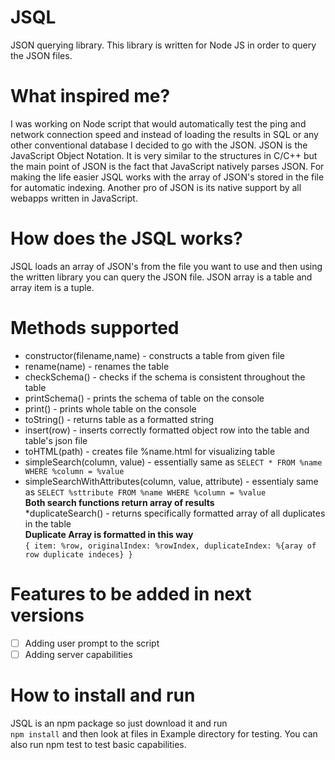 # JSQL
JSON querying library.
This library is written for Node JS in order to query the JSON files.

# What inspired me?
I was working on Node script that would automatically test the ping and network connection speed and instead of loading the results in SQL or any other conventional database I decided to go with the JSON. JSON is the JavaScript Object Notation. It is very similar to the structures in C/C++ but the main point of JSON is the fact that JavaScript natively parses JSON. For making the life easier JSQL works with the array of JSON's stored in the file for automatic indexing. Another pro of JSON is its native support by all webapps written in JavaScript.

# How does the JSQL works?
JSQL loads an array of JSON's from the file you want to use and then using the written library you can query the JSON file.
JSON array is a table and array item is a tuple.

# Methods supported
* constructor(filename,name) - constructs a  table from given file
* rename(name) - renames  the table
* checkSchema() - checks if the schema is consistent throughout the table
* printSchema() - prints the schema of table on the console
* print() - prints whole table on the console
* toString() - returns table as a formatted string
* insert(row) - inserts correctly formatted object row into the  table and table's json file
* toHTML(path) - creates file %name.html for visualizing table
* simpleSearch(column, value) - essentially same as `SELECT * FROM %name WHERE %column = %value`
* simpleSearchWithAttributes(column, value, attribute) - essentialy same as `SELECT %sttribute FROM %name WHERE %column = %value`<br>
**Both search functions return array of results** <br>
*duplicateSearch() - returns specifically formatted array of all duplicates in the table<br>
**Duplicate Array is formatted in this way**<br>
``{
    item: %row,
    originalIndex: %rowIndex,
    duplicateIndex: %{aray of row duplicate indeces}
}``
# Features to be added in next versions
- [ ] Adding user prompt to the script
- [ ] Adding server capabilities

# How to install and run
JSQL is an npm package so just download it and run<br>
``npm install``
and then look at files in Example directory for testing. You can also run npm test to test basic capabilities.
